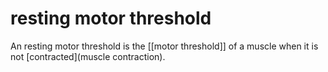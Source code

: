 # resting motor threshold
An resting motor threshold is the [[motor threshold]] of a muscle when it is not [contracted](muscle contraction)\.